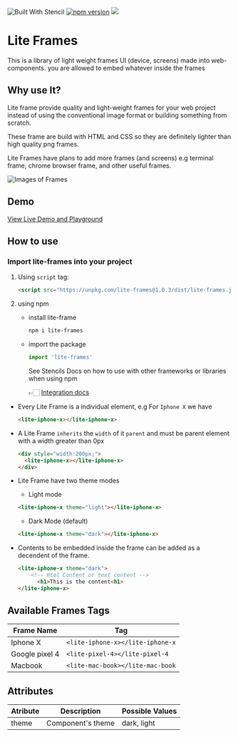 ![Built With Stencil](https://img.shields.io/badge/-Built%20With%20Stencil-16161d.svg?logo=data%3Aimage%2Fsvg%2Bxml%3Bbase64%2CPD94bWwgdmVyc2lvbj0iMS4wIiBlbmNvZGluZz0idXRmLTgiPz4KPCEtLSBHZW5lcmF0b3I6IEFkb2JlIElsbHVzdHJhdG9yIDE5LjIuMSwgU1ZHIEV4cG9ydCBQbHVnLUluIC4gU1ZHIFZlcnNpb246IDYuMDAgQnVpbGQgMCkgIC0tPgo8c3ZnIHZlcnNpb249IjEuMSIgaWQ9IkxheWVyXzEiIHhtbG5zPSJodHRwOi8vd3d3LnczLm9yZy8yMDAwL3N2ZyIgeG1sbnM6eGxpbms9Imh0dHA6Ly93d3cudzMub3JnLzE5OTkveGxpbmsiIHg9IjBweCIgeT0iMHB4IgoJIHZpZXdCb3g9IjAgMCA1MTIgNTEyIiBzdHlsZT0iZW5hYmxlLWJhY2tncm91bmQ6bmV3IDAgMCA1MTIgNTEyOyIgeG1sOnNwYWNlPSJwcmVzZXJ2ZSI%2BCjxzdHlsZSB0eXBlPSJ0ZXh0L2NzcyI%2BCgkuc3Qwe2ZpbGw6I0ZGRkZGRjt9Cjwvc3R5bGU%2BCjxwYXRoIGNsYXNzPSJzdDAiIGQ9Ik00MjQuNywzNzMuOWMwLDM3LjYtNTUuMSw2OC42LTkyLjcsNjguNkgxODAuNGMtMzcuOSwwLTkyLjctMzAuNy05Mi43LTY4LjZ2LTMuNmgzMzYuOVYzNzMuOXoiLz4KPHBhdGggY2xhc3M9InN0MCIgZD0iTTQyNC43LDI5Mi4xSDE4MC40Yy0zNy42LDAtOTIuNy0zMS05Mi43LTY4LjZ2LTMuNkgzMzJjMzcuNiwwLDkyLjcsMzEsOTIuNyw2OC42VjI5Mi4xeiIvPgo8cGF0aCBjbGFzcz0ic3QwIiBkPSJNNDI0LjcsMTQxLjdIODcuN3YtMy42YzAtMzcuNiw1NC44LTY4LjYsOTIuNy02OC42SDMzMmMzNy45LDAsOTIuNywzMC43LDkyLjcsNjguNlYxNDEuN3oiLz4KPC9zdmc%2BCg%3D%3D&colorA=16161d&style=flat-square)
[![npm version](https://badge.fury.io/js/lite-frames.svg)](https://badge.fury.io/js/lite-frames)
[![](https://data.jsdelivr.com/v1/package/npm/lite-frames/badge)](https://www.jsdelivr.com/package/npm/lite-frames)

# Lite Frames

This is a library of light weight frames UI (device, screens) made into web-components. you are allowed to embed whatever inside the frames

## Why use It?

Lite frame provide quality and light-weight frames for your web project instead of using the conventional image format or building something from scratch.

These frame are build with HTML and CSS so they are definitely lighter than high quality png frames.

Lite Frames have plans to add more frames (and screens) e.g terminal frame, chrome browser frame, and other useful frames.

![Images of Frames](https://github.com/Marvinified/lite-frames/blob/master/available.png?raw=true)

## Demo 

[View Live Demo and Playground](https://codesandbox.io/embed/objective-goldwasser-pnn8g?fontsize=14&hidenavigation=1&theme=dark) 

## How to use

### Import lite-frames into your project

1.  Using `script` tag:

    ```html
    <script src="https://unpkg.com/lite-frames@1.0.3/dist/lite-frames.js"></script>
    ```

2. using npm

    - install lite-frame

      ```sh
      npm i lite-frames
      ```

    - import the package

      ```js
      import 'lite-frames'
      ```

      See Stencils Docs on how to use with other frameworks or libraries when using npm

      👉🏻 [Integration docs](https://stenciljs.com/docs/overview)


- Every Lite Frame is a individual element, e.g For `Iphone X` we have

  ```html
  <lite-iphone-x></lite-iphone-x>
  ```

- A Lite Frame `inherits` the `width` of it `parent` and must be parent element with a width greater than 0px

  ```html
  <div style="width:200px;">
    <lite-iphone-x></lite-iphone-x>
  </div>
  ```

- Lite Frame have two theme modes

  - Light mode

  ```html
  <lite-iphone-x theme="light"></lite-iphone-x>
  ```

  - Dark Mode (default)

  ```html
  <lite-iphone-x theme="dark"></lite-iphone-x>
  ```

- Contents to be embedded inside the frame can be added as a decendent of the frame.
  ```html
  <lite-iphone-x theme="dark">
      <!-- Html Content or text content -->
        <h1>This is the content<h1>
  </lite-iphone-x>
  ```

## Available Frames Tags

| Frame Name     | Tag                              |
| -------------- | -------------------------------- |
| Iphone X       | `<lite-iphone-x></lite-iphone-x` |
| Google pixel 4 | `<lite-pixel-4></lite-pixel-4`   |
| Macbook        | `<lite-mac-book></lite-mac-book` |

## Attributes

| Atribute | Description       | Possible Values |
| -------- | ----------------- | --------------- |
| theme    | Component's theme | dark, light     |
